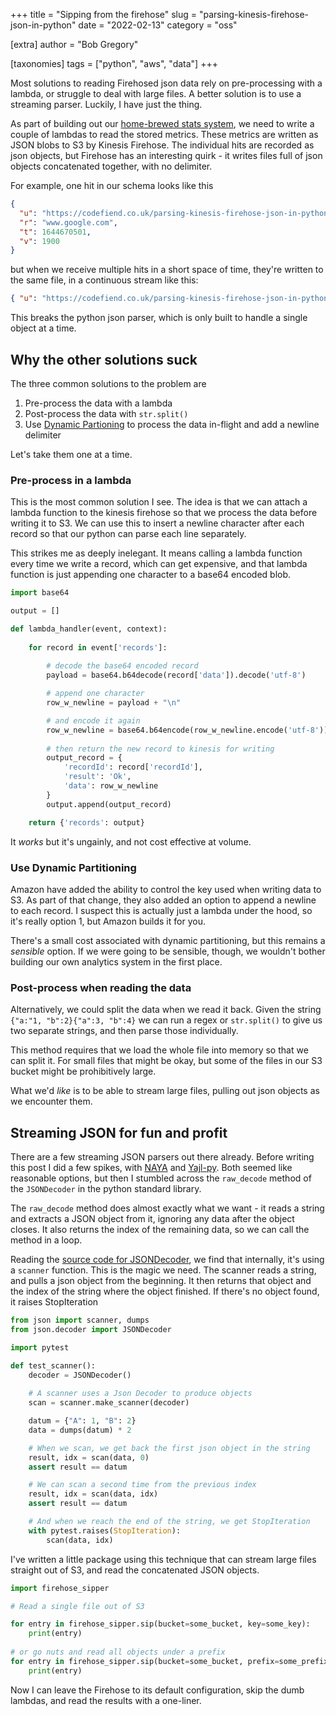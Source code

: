 +++
title = "Sipping from the firehose"
slug = "parsing-kinesis-firehose-json-in-python"
date = "2022-02-13"
category = "oss"

[extra]
author = "Bob Gregory"

[taxonomies]
tags = ["python", "aws", "data"]
+++

Most solutions to reading Firehosed json data rely on pre-processing with a lambda, or struggle to deal with large files. A better solution is to use a streaming parser. Luckily, I have just the thing.

<!-- more -->

As part of building out our [home-brewed stats system](@/serverless-web-analytics/index.md), we need to write a couple of lambdas to read the stored metrics. These metrics are written as JSON blobs to S3 by Kinesis Firehose. The individual hits are recorded as json objects, but Firehose has an interesting quirk - it writes files full of json objects concatenated together, with no delimiter.

For example, one hit in our schema looks like this

```json
{
  "u": "https://codefiend.co.uk/parsing-kinesis-firehose-json-in-python",
  "r": "www.google.com",
  "t": 1644670501,
  "v": 1900
}
```

but when we receive multiple hits in a short space of time, they're written to the same file, in a continuous stream like this:

```json
{ "u": "https://codefiend.co.uk/parsing-kinesis-firehose-json-in-python", "r": "www.google.com","t": 1644670501, "v": 1900}{"u":"https://codefiend.co.uk/","r":"t.co","t":1644670500,v:500}{"u":"https://codefiend.co.uk/tackling-the-delivery-service-kata","r":"t.co","t":1644670517,v:950}
```

This breaks the python json parser, which is only built to handle a single object at a time.

## Why the other solutions suck

The three common solutions to the problem are 

1. Pre-process the data with a lambda 
2. Post-process the data with `str.split()`
3. Use [Dynamic Partioning](https://docs.aws.amazon.com/firehose/latest/dev/dynamic-partitioning.html#dynamic-partitioning-new-line-delimiter) to process the data in-flight and add a newline delimiter

Let's take them one at a time.

### Pre-process in a lambda

This is the most common solution I see. The idea is that we can attach a lambda function to the kinesis firehose so that we process the data before writing it to S3. We can use this to insert a newline character after each record so that our python can parse each line separately.

This strikes me as deeply inelegant. It means calling a lambda function every time we write a record, which can get expensive, and that lambda function is just appending one character to a base64 encoded blob.

```python
import base64

output = []

def lambda_handler(event, context):
    
    for record in event['records']:
    
        # decode the base64 encoded record
        payload = base64.b64decode(record['data']).decode('utf-8')

        # append one character
        row_w_newline = payload + "\n"

        # and encode it again
        row_w_newline = base64.b64encode(row_w_newline.encode('utf-8'))
        
        # then return the new record to kinesis for writing
        output_record = {
            'recordId': record['recordId'],
            'result': 'Ok',
            'data': row_w_newline
        }
        output.append(output_record)

    return {'records': output}
```

It _works_ but it's ungainly, and not cost effective at volume.

### Use Dynamic Partitioning

Amazon have added the ability to control the key used when writing data to S3. As part of that change, they also added an option to append a newline to each record. I suspect this is actually just a lambda under the hood, so it's really option 1, but Amazon builds it for you.

There's a small cost associated with dynamic partitioning, but this remains a _sensible_ option. If we were going to be sensible, though, we wouldn't bother building our own analytics system in the first place.

### Post-process when reading the data

Alternatively, we could split the data when we read it back. Given the string `{"a:"1, "b":2}{"a":3, "b":4}` we can run a regex or `str.split()` to give us two separate strings, and then parse those individually.

This method requires that we load the whole file into memory so that we can split it. For small files that might be okay, but some of the files in our S3 bucket might be prohibitively large. 

What we'd _like_ is to be able to stream large files, pulling out json objects as we encounter them. 

## Streaming JSON for fun and profit

There are a few streaming JSON parsers out there already. Before writing this post I did a few spikes, with [NAYA](https://github.com/danielyule/naya) and [Yajl-py](https://github.com/pykler/yajl-py). Both seemed like reasonable options, but then I stumbled across the `raw_decode` method of the `JSONDecoder` in the python standard library.

The `raw_decode` method does almost exactly what we want - it reads a string and extracts a JSON object from it, ignoring any data after the object closes. It also returns the index of the remaining data, so we can call the method in a loop.

Reading the [source code for JSONDecoder](https://github.com/python/cpython/blob/f4c03484da59049eb62a9bf7777b963e2267d187/Lib/json/decoder.py#L343), we find that internally, it's using a `scanner` function. This is the magic we need. The scanner reads a string, and pulls a json object from the beginning. It then returns that object and the index of the string where the object finished. If there's no object found, it raises StopIteration

```python
from json import scanner, dumps
from json.decoder import JSONDecoder

import pytest

def test_scanner():
    decoder = JSONDecoder()
    
    # A scanner uses a Json Decoder to produce objects
    scan = scanner.make_scanner(decoder)

    datum = {"A": 1, "B": 2}
    data = dumps(datum) * 2

    # When we scan, we get back the first json object in the string
    result, idx = scan(data, 0)
    assert result == datum

    # We can scan a second time from the previous index
    result, idx = scan(data, idx)
    assert result == datum

    # And when we reach the end of the string, we get StopIteration
    with pytest.raises(StopIteration):
        scan(data, idx)
```

I've written a little package using this technique that can stream large files straight out of S3, and read the concatenated JSON objects.

```python
import firehose_sipper

# Read a single file out of S3

for entry in firehose_sipper.sip(bucket=some_bucket, key=some_key):
    print(entry)
    
# or go nuts and read all objects under a prefix
for entry in firehose_sipper.sip(bucket=some_bucket, prefix=some_prefix):
    print(entry)
```

Now I can leave the Firehose to its default configuration, skip the dumb lambdas, and read the results with a one-liner.
